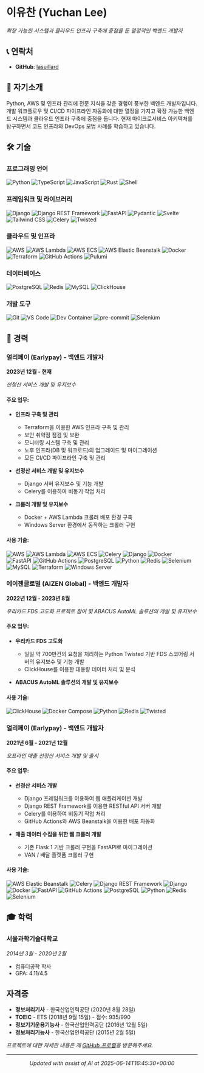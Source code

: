 # 이유찬 (Yuchan Lee)

*확장 가능한 시스템과 클라우드 인프라 구축에 중점을 둔 열정적인 백엔드 개발자*

## 📞 연락처
- **GitHub**: [lasuillard](https://github.com/lasuillard)

## 👋 자기소개
Python, AWS 및 인프라 관리에 전문 지식을 갖춘 경험이 풍부한 백엔드 개발자입니다. 개발 워크플로우 및 CI/CD 파이프라인 자동화에 대한 열정을 가지고 확장 가능한 백엔드 시스템과 클라우드 인프라 구축에 중점을 둡니다. 현재 마이크로서비스 아키텍처를 탐구하면서 코드 인프라와 DevOps 모범 사례를 학습하고 있습니다.

## 🛠️ 기술

### 프로그래밍 언어
![Python](https://img.shields.io/badge/-Python-3776AB?style=flat-square&logo=Python&logoColor=white)
![TypeScript](https://img.shields.io/badge/-TypeScript-3178C6?style=flat-square&logo=TypeScript&logoColor=white)
![JavaScript](https://img.shields.io/badge/-JavaScript-F7DF1E?style=flat-square&logo=JavaScript&logoColor=black)
![Rust](https://img.shields.io/badge/-Rust-000000?style=flat-square&logo=Rust&logoColor=white)
![Shell](https://img.shields.io/badge/-Shell-4EAA25?style=flat-square&logo=GNU-Bash&logoColor=white)

### 프레임워크 및 라이브러리
![Django](https://img.shields.io/badge/-Django-092E20?style=flat-square&logo=Django&logoColor=white)
![Django REST Framework](https://img.shields.io/badge/-Django_REST_Framework-A30000?style=flat-square&logo=Django&logoColor=white)
![FastAPI](https://img.shields.io/badge/-FastAPI-009688?style=flat-square&logo=FastAPI&logoColor=white)
![Pydantic](https://img.shields.io/badge/-Pydantic-E92063?style=flat-square&logo=Pydantic&logoColor=white)
![Svelte](https://img.shields.io/badge/-Svelte-FF3E00?style=flat-square&logo=Svelte&logoColor=white)
![Tailwind CSS](https://img.shields.io/badge/-Tailwind_CSS-06B6D4?style=flat-square&logo=Tailwind-CSS&logoColor=white)
![Celery](https://img.shields.io/badge/-Celery-37814A?style=flat-square&logo=Celery&logoColor=white)
![Twisted](https://img.shields.io/badge/-Twisted-000000?style=flat-square&logo=Python&logoColor=white)

### 클라우드 및 인프라
![AWS](https://img.shields.io/badge/-AWS-232F3E?style=flat-square&logo=amazon-aws&logoColor=white)
![AWS Lambda](https://img.shields.io/badge/-AWS_Lambda-FF9900?style=flat-square&logo=amazon-aws&logoColor=white)
![AWS ECS](https://img.shields.io/badge/-AWS_ECS-FF9900?style=flat-square&logo=amazon-aws&logoColor=white)
![AWS Elastic Beanstalk](https://img.shields.io/badge/-AWS_Elastic_Beanstalk-FF9900?style=flat-square&logo=amazon-aws&logoColor=white)
![Docker](https://img.shields.io/badge/-Docker-2496ED?style=flat-square&logo=docker&logoColor=white)
![Terraform](https://img.shields.io/badge/-Terraform-7B42BC?style=flat-square&logo=terraform&logoColor=white)
![GitHub Actions](https://img.shields.io/badge/-GitHub_Actions-2088FF?style=flat-square&logo=github-actions&logoColor=white)
![Pulumi](https://img.shields.io/badge/-Pulumi-8A3391?style=flat-square&logo=pulumi&logoColor=white)

### 데이터베이스
![PostgreSQL](https://img.shields.io/badge/-PostgreSQL-336791?style=flat-square&logo=postgresql&logoColor=white)
![Redis](https://img.shields.io/badge/-Redis-DC382D?style=flat-square&logo=Redis&logoColor=white)
![MySQL](https://img.shields.io/badge/-MySQL-4479A1?style=flat-square&logo=mysql&logoColor=white)
![ClickHouse](https://img.shields.io/badge/-ClickHouse-FFCC01?style=flat-square&logo=clickhouse&logoColor=black)

### 개발 도구
![Git](https://img.shields.io/badge/-Git-F05032?style=flat-square&logo=git&logoColor=white)
![VS Code](https://img.shields.io/badge/-VS_Code-007ACC?style=flat-square&logo=visual-studio-code&logoColor=white)
![Dev Container](https://img.shields.io/badge/-Dev_Container-2496ED?style=flat-square&logo=Docker&logoColor=white)
![pre-commit](https://img.shields.io/badge/-pre--commit-FAB040?style=flat-square&logo=pre-commit&logoColor=black)
![Selenium](https://img.shields.io/badge/-Selenium-43B02A?style=flat-square&logo=Selenium&logoColor=white)

## 💼 경력

### 얼리페이 (Earlypay) - 백엔드 개발자
**2023년 12월 - 현재**

*선정산 서비스 개발 및 유지보수*

#### 주요 업무:
- **인프라 구축 및 관리**
  - Terraform을 이용한 AWS 인프라 구축 및 관리
  - 보안 취약점 점검 및 보완
  - 모니터링 시스템 구축 및 관리
  - 노후 인프라(DB 및 워크로드)의 업그레이드 및 마이그레이션
  - 모든 CI/CD 파이프라인 구축 및 관리

- **선정산 서비스 개발 및 유지보수**
  - Django 서버 유지보수 및 기능 개발
  - Celery를 이용하여 비동기 작업 처리

- **크롤러 개발 및 유지보수**
  - Docker + AWS Lambda 크롤러 배포 환경 구축
  - Windows Server 환경에서 동작하는 크롤러 구현

#### 사용 기술:
![AWS](https://img.shields.io/badge/-AWS-232F3E?style=flat-square&logo=amazon-aws&logoColor=white)
![AWS Lambda](https://img.shields.io/badge/-AWS_Lambda-FF9900?style=flat-square&logo=amazon-aws&logoColor=white)
![AWS ECS](https://img.shields.io/badge/-AWS_ECS-FF9900?style=flat-square&logo=amazon-aws&logoColor=white)
![Celery](https://img.shields.io/badge/-Celery-37814A?style=flat-square&logo=Celery&logoColor=white)
![Django](https://img.shields.io/badge/-Django-092E20?style=flat-square&logo=Django&logoColor=white)
![Docker](https://img.shields.io/badge/-Docker-2496ED?style=flat-square&logo=docker&logoColor=white)
![FastAPI](https://img.shields.io/badge/-FastAPI-009688?style=flat-square&logo=FastAPI&logoColor=white)
![GitHub Actions](https://img.shields.io/badge/-GitHub_Actions-2088FF?style=flat-square&logo=github-actions&logoColor=white)
![PostgreSQL](https://img.shields.io/badge/-PostgreSQL-336791?style=flat-square&logo=postgresql&logoColor=white)
![Python](https://img.shields.io/badge/-Python-3776AB?style=flat-square&logo=Python&logoColor=white)
![Redis](https://img.shields.io/badge/-Redis-DC382D?style=flat-square&logo=Redis&logoColor=white)
![Selenium](https://img.shields.io/badge/-Selenium-43B02A?style=flat-square&logo=Selenium&logoColor=white)
![MySQL](https://img.shields.io/badge/-MySQL-4479A1?style=flat-square&logo=mysql&logoColor=white)
![Terraform](https://img.shields.io/badge/-Terraform-7B42BC?style=flat-square&logo=terraform&logoColor=white)
![Windows Server](https://img.shields.io/badge/-Windows_Server-0078D6?style=flat-square&logo=windows&logoColor=white)

### 에이젠글로벌 (AIZEN Global) - 백엔드 개발자
**2022년 12월 - 2023년 8월**

*우리카드 FDS 고도화 프로젝트 참여 및 ABACUS AutoML 솔루션의 개발 및 유지보수*

#### 주요 업무:
- **우리카드 FDS 고도화**
  - 일일 약 700만건의 요청을 처리하는 Python Twisted 기반 FDS 스코어링 서버의 유지보수 및 기능 개발
  - ClickHouse를 이용한 대용량 데이터 처리 및 분석

- **ABACUS AutoML 솔루션의 개발 및 유지보수**

#### 사용 기술:
![ClickHouse](https://img.shields.io/badge/-ClickHouse-FFCC01?style=flat-square&logo=clickhouse&logoColor=black)
![Docker Compose](https://img.shields.io/badge/-Docker_Compose-2496ED?style=flat-square&logo=docker&logoColor=white)
![Python](https://img.shields.io/badge/-Python-3776AB?style=flat-square&logo=Python&logoColor=white)
![Redis](https://img.shields.io/badge/-Redis-DC382D?style=flat-square&logo=Redis&logoColor=white)
![Twisted](https://img.shields.io/badge/-Twisted-000000?style=flat-square&logo=Python&logoColor=white)

### 얼리페이 (Earlypay) - 백엔드 개발자
**2021년 6월 - 2021년 12월**

*오프라인 매출 선정산 서비스 개발 및 출시*

#### 주요 업무:
- **선정산 서비스 개발**
  - Django 프레임워크를 이용하여 웹 애플리케이션 개발
  - Django REST Framework를 이용한 RESTful API 서버 개발
  - Celery를 이용하여 비동기 작업 처리
  - GitHub Actions와 AWS Beanstalk을 이용한 배포 자동화

- **매출 데이터 수집을 위한 웹 크롤러 개발**
  - 기존 Flask 1 기반 크롤러 구현을 FastAPI로 마이그레이션
  - VAN / 배달 플랫폼 크롤러 구현

#### 사용 기술:
![AWS Elastic Beanstalk](https://img.shields.io/badge/-AWS_Elastic_Beanstalk-FF9900?style=flat-square&logo=amazon-aws&logoColor=white)
![Celery](https://img.shields.io/badge/-Celery-37814A?style=flat-square&logo=Celery&logoColor=white)
![Django REST Framework](https://img.shields.io/badge/-Django_REST_Framework-A30000?style=flat-square&logo=Django&logoColor=white)
![Django](https://img.shields.io/badge/-Django-092E20?style=flat-square&logo=Django&logoColor=white)
![Docker](https://img.shields.io/badge/-Docker-2496ED?style=flat-square&logo=docker&logoColor=white)
![FastAPI](https://img.shields.io/badge/-FastAPI-009688?style=flat-square&logo=FastAPI&logoColor=white)
![GitHub Actions](https://img.shields.io/badge/-GitHub_Actions-2088FF?style=flat-square&logo=github-actions&logoColor=white)
![PostgreSQL](https://img.shields.io/badge/-PostgreSQL-336791?style=flat-square&logo=postgresql&logoColor=white)
![Python](https://img.shields.io/badge/-Python-3776AB?style=flat-square&logo=Python&logoColor=white)
![Redis](https://img.shields.io/badge/-Redis-DC382D?style=flat-square&logo=Redis&logoColor=white)
![Selenium](https://img.shields.io/badge/-Selenium-43B02A?style=flat-square&logo=Selenium&logoColor=white)

## 🎓 학력

### 서울과학기술대학교
*2014년 3월 - 2020년 2월*

- 컴퓨터공학 학사
- GPA: 4.11/4.5

## 자격증

- **정보처리기사** - 한국산업인력공단 (2020년 8월 28일)
- **TOEIC** - ETS (2018년 9월 15일) - 점수: 935/990
- **정보기기운용기능사** - 한국산업인력공단 (2016년 12월 5일)
- **정보처리기능사** - 한국산업인력공단 (2015년 2월 5일)

*프로젝트에 대한 자세한 내용은 제 [GitHub 프로필](https://github.com/lasuillard)을 방문해주세요.*

---

<div align="center">

_Updated with assist of AI at 2025-06-14T16:45:30+00:00_

</div>
